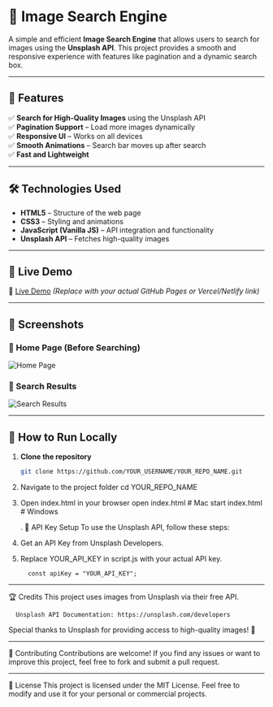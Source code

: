 # 🌟 Image Search Engine  
A simple and efficient **Image Search Engine** that allows users to search for images using the **Unsplash API**. This project provides a smooth and responsive experience with features like pagination and a dynamic search box.

---

## 🚀 Features  
✅ **Search for High-Quality Images** using the Unsplash API  
✅ **Pagination Support** – Load more images dynamically  
✅ **Responsive UI** – Works on all devices  
✅ **Smooth Animations** – Search bar moves up after search  
✅ **Fast and Lightweight**  

---

## 🛠️ Technologies Used  
- **HTML5** – Structure of the web page  
- **CSS3** – Styling and animations  
- **JavaScript (Vanilla JS)** – API integration and functionality  
- **Unsplash API** – Fetches high-quality images  

---

## 🎥 Live Demo  
🔗 [Live Demo](YOUR_LIVE_DEMO_LINK_HERE) *(Replace with your actual GitHub Pages or Vercel/Netlify link)*  

---

## 📸 Screenshots  
### 🔹 Home Page (Before Searching)  
![Home Page](YOUR_SCREENSHOT_URL_HERE)  

### 🔹 Search Results  
![Search Results](YOUR_SCREENSHOT_URL_HERE)  

---

## 🔧 How to Run Locally  
1. **Clone the repository**  
   ```sh
   git clone https://github.com/YOUR_USERNAME/YOUR_REPO_NAME.git

2. Navigate to the project folder
    cd YOUR_REPO_NAME
3. Open index.html in your browser
    open index.html  # Mac
    start index.html # Windows

   .
🔑 API Key Setup
To use the Unsplash API, follow these steps:

 1. Get an API Key from Unsplash Developers.
 2. Replace YOUR_API_KEY in script.js with your actual API key.
    
          const apiKey = "YOUR_API_KEY";

---

🏆 Credits
   This project uses images from Unsplash via their free API.

      Unsplash API Documentation: https://unsplash.com/developers
   Special thanks to Unsplash for providing access to high-quality images! 🙌

---

🤝 Contributing
      Contributions are welcome! If you find any issues or want to improve this project, feel free to fork and submit a pull request.

---

📜 License
      This project is licensed under the MIT License. Feel free to modify and use it for your personal or commercial projects.

